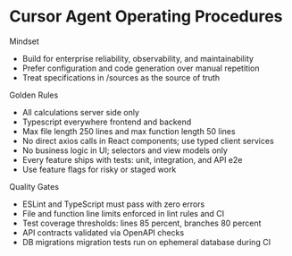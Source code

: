 # Cursor Agent Operating Procedures

Mindset
- Build for enterprise reliability, observability, and maintainability
- Prefer configuration and code generation over manual repetition
- Treat specifications in /sources as the source of truth

Golden Rules
- All calculations server side only
- Typescript everywhere frontend and backend
- Max file length 250 lines and max function length 50 lines
- No direct axios calls in React components; use typed client services
- No business logic in UI; selectors and view models only
- Every feature ships with tests: unit, integration, and API e2e
- Use feature flags for risky or staged work

Quality Gates
- ESLint and TypeScript must pass with zero errors
- File and function line limits enforced in lint rules and CI
- Test coverage thresholds: lines 85 percent, branches 80 percent
- API contracts validated via OpenAPI checks
- DB migrations migration tests run on ephemeral database during CI
